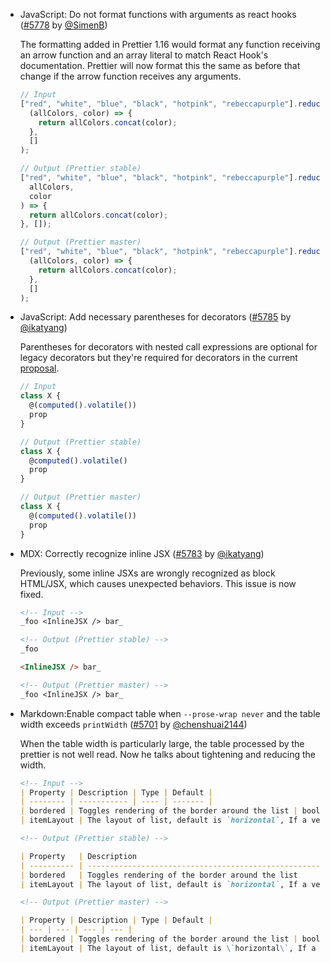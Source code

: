 <!--

Format:

- Category: Title ([#PR] by [@user])

  Description

  ```
  // Input
  Code Sample

  // Output (Prettier stable)
  Code Sample

  // Output (Prettier master)
  Code Sample
  ```

Details:

  Description: optional if the `Title` is enough to explain everything.

Examples:

- TypeScript: Correctly handle `//` in TSX ([#5728] by [@JamesHenry])

  Previously, putting `//` as a child of a JSX element in TypeScript led to an error
  because it was interpreted as a comment. Prettier master fixes this issue.

  <!-- prettier-ignore --\>
  ```js
  // Input
  const link = <a href="example.com">http://example.com</a>

  // Output (Prettier stable)
  // Error: Comment location overlaps with node location

  // Output (Prettier master)
  const link = <a href="example.com">http://example.com</a>;
  ```

-->

- JavaScript: Do not format functions with arguments as react hooks ([#5778] by [@SimenB])

  The formatting added in Prettier 1.16 would format any function receiving an
  arrow function and an array literal to match React Hook's documentation.
  Prettier will now format this the same as before that change if the arrow
  function receives any arguments.

  <!-- prettier-ignore -->
  ```js
  // Input
  ["red", "white", "blue", "black", "hotpink", "rebeccapurple"].reduce(
    (allColors, color) => {
      return allColors.concat(color);
    },
    []
  );

  // Output (Prettier stable)
  ["red", "white", "blue", "black", "hotpink", "rebeccapurple"].reduce((
    allColors,
    color
  ) => {
    return allColors.concat(color);
  }, []);

  // Output (Prettier master)
  ["red", "white", "blue", "black", "hotpink", "rebeccapurple"].reduce(
    (allColors, color) => {
      return allColors.concat(color);
    },
    []
  );
  ```

- JavaScript: Add necessary parentheses for decorators ([#5785] by [@ikatyang])

  Parentheses for decorators with nested call expressions are optional for legacy decorators
  but they're required for decorators in the current [proposal](https://tc39.github.io/proposal-decorators/#sec-syntax).

  <!-- prettier-ignore -->
  ```js
  // Input
  class X {
    @(computed().volatile())
    prop
  }

  // Output (Prettier stable)
  class X {
    @computed().volatile()
    prop
  }

  // Output (Prettier master)
  class X {
    @(computed().volatile())
    prop
  }
  ```

- MDX: Correctly recognize inline JSX ([#5783] by [@ikatyang])

  Previously, some inline JSXs are wrongly recognized as block HTML/JSX,
  which causes unexpected behaviors. This issue is now fixed.

  <!-- prettier-ignore -->
  ```md
  <!-- Input -->
  _foo <InlineJSX /> bar_

  <!-- Output (Prettier stable) -->
  _foo

  <InlineJSX /> bar_

  <!-- Output (Prettier master) -->
  _foo <InlineJSX /> bar_
  ```

- Markdown:Enable compact table when `--prose-wrap never` and the table width exceeds `printWidth` ([#5701] by [@chenshuai2144])

  When the table width is particularly large, the table processed by the prettier is not well read. Now he talks about tightening and reducing the width.

  ```md
  <!-- Input -->
  | Property | Description | Type | Default |
  | -------- | ----------- | ---- | ------- |
  | bordered | Toggles rendering of the border around the list | boolean | false |
  | itemLayout | The layout of list, default is `horizontal`, If a vertical list is desired, set the itemLayout property to `vertical` | string | - |

  <!-- Output (Prettier stable) -->

  | Property   | Description                                                                                                           | Type    | Default |
  | ---------- | --------------------------------------------------------------------------------------------------------------------- | ------- | ------- |
  | bordered   | Toggles rendering of the border around the list                                                                       | boolean | false   |
  | itemLayout | The layout of list, default is `horizontal`, If a vertical list is desired, set the itemLayout property to `vertical` | string  | -       |

  <!-- Output (Prettier master) -->
  
  | Property | Description | Type | Default |
  | --- | --- | --- | --- |
  | bordered | Toggles rendering of the border around the list | boolean | false |
  | itemLayout | The layout of list, default is \`horizontal\`, If a vertical list is desired, set the itemLayout property to \`vertical\` | string | - |
  ```

[@ikatyang]: https://github.com/ikatyang
[@simenb]: https://github.com/SimenB
[@chenshuai2144]: https://github.com/chenshuai2144
[#5778]: https://github.com/prettier/prettier/pull/5778
[#5783]: https://github.com/prettier/prettier/pull/5783
[#5785]: https://github.com/prettier/prettier/pull/5785
[#5701]: https://github.com/prettier/prettier/pull/5701
